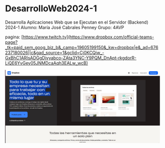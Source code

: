 # DesarrolloWeb2024-1
Desarrolla Aplicaciones Web que se Ejecutan en el Servidor (Backend) 2024-1
Alumno:
María José Cabrales Penney
Grupo:
4AVP

pagina: [https://www.twitch.tv](https://www.dropbox.com/official-teams-page?_tk=paid_sem_goog_biz_b&_camp=19605199150&_kw=dropbox|e&_ad=676237180026||c&gad_source=1&gclid=Cj0KCQjw_-GxBhC1ARIsADGgDjvyabco-ZAta3YNC-Y9PQM_DnApt-rkgdorR-LiQE6YvGey05JNMDcaAqh3EALw_wcB)

![Twitch](Dropbox.JPG)
